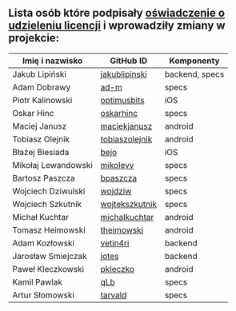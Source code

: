 ## Lista osób które podpisały [oświadczenie o udzieleniu licencji](CONTRIBUTING.md#Oświadczenie-o-udzieleniu-licencji) i wprowadziły zmiany w projekcie:

Imię i nazwisko        | GitHub ID                                           | Komponenty
---------------------- | --------------------------------------------------- | -----------------------------
Jakub Lipiński         | [jakublipinski](https://github.com/jakublipinski)   | backend, specs
Adam Dobrawy           | [ad-m](https://github.com/ad-m)                     | specs
Piotr Kalinowski       | [optimusbits](https://github.com/optimusbits)       | iOS   
Oskar Hinc             | [oskarhinc](https://github.com/oskarhinc)           | specs
Maciej Janusz          | [maciekjanusz](https://github.com/maciekjanusz)     | android
Tobiasz Olejnik        | [tobiaszolejnik](https://github.com/tobiaszolejnik) | android
Błażej Biesiada        | [bejo](https://github.com/bejo)                     | iOS
Mikołaj Lewandowski    | [mikolevy](https://github.com/mikolevy)             | specs
Bartosz Paszcza        | [bpaszcza](https://github.com/bpaszcza)             | specs
Wojciech Dziwulski     | [wojdziw](https://github.com/wojdziw)               | specs
Wojciech Szkutnik      | [wojtekszkutnik](https://github.com/wojtekszkutnik) | specs
Michał Kuchtar         | [michalkuchtar](https://github.com/michalkuchtar)   | android
Tomasz Heimowski       | [theimowski](https://github.com/theimowski)         | android
Adam Kozłowski         | [vetin4ri](https://github.com/vetin4ri)             | backend
Jarosław Smiejczak     | [jotes](https://github.com/jotes)                   | backend
Paweł Kleczkowski      | [pkleczko](https://github.com/pkleczko)             | android
Kamil Pawlak           | [qLb](https://github.com/qLb)                       | specs
Artur Słomowski        | [tarvald](https://github.com/tarvald)               | specs
